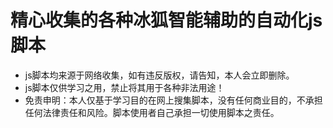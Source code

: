 # 精心收集的各种冰狐智能辅助的自动化js脚本
* js脚本均来源于网络收集，如有违反版权，请告知，本人会立即删除。
* js脚本仅供学习之用，禁止将其用于各种非法用途！
* 免责申明：本人仅基于学习目的在网上搜集脚本，没有任何商业目的，不承担任何法律责任和风险。脚本使用者自己承担一切使用脚本之责任。

